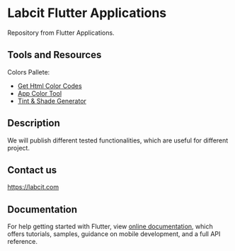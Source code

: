 # Labcit Flutter Applications

Repository from Flutter Applications.

## Tools and Resources

Colors Pallete: 
- [Get Html Color Codes](https://htmlcolorcodes.com/)
- [App Color Tool](https://material.io/resources/color/)
- [Tint & Shade Generator](https://maketintsandshades.com/)

## Description

We will publish different tested functionalities, which are useful for different project.

## Contact us

https://labcit.com

## Documentation

For help getting started with Flutter, view
[online documentation](https://flutter.dev/docs), which offers tutorials,
samples, guidance on mobile development, and a full API reference.

